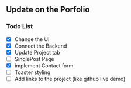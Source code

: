 ## Update on the Porfolio

### Todo List
- [x] Change the UI
- [x] Connect the Backend
- [x] Update Project tab
- [ ] SinglePost Page
- [x] implement Contact form
- [ ] Toaster styling
- [ ] Add links to the project (like github live demo)
